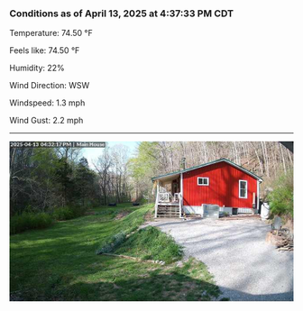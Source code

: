 ### Conditions as of April 13, 2025 at 4:37:33 PM CDT 

Temperature: 74.50 &deg;F

Feels like: 74.50 &deg;F

Humidity: 22%

Wind Direction: WSW

Windspeed: 1.3 mph

Wind Gust: 2.2 mph

---

<img src="./images/latest.jpeg"/>

